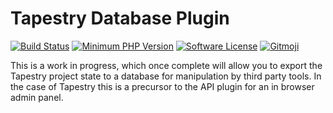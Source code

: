 # Tapestry Database Plugin

[![Build Status](https://travis-ci.org/tapestry-cloud/database-plugin.svg?branch=master)](https://travis-ci.org/tapestry-cloud/database-plugin)
[![Minimum PHP Version](https://img.shields.io/badge/php-%3E%3D%205.6-8892BF.svg?style=flat-square)](https://php.net/)
[![Software License](https://img.shields.io/badge/license-MIT-brightgreen.svg?style=flat-square)](LICENSE)
[![Gitmoji](https://img.shields.io/badge/gitmoji-%20😜%20😍-FFDD67.svg?style=flat-square)](https://gitmoji.carloscuesta.me)

This is a work in progress, which once complete will allow you to export the Tapestry project state to a database for manipulation by third party tools. In the case of Tapestry this is a precursor to the API plugin for an in browser admin panel.
